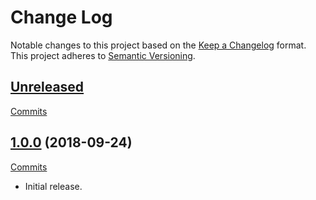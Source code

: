 # Change Log

Notable changes to this project based on the [Keep a Changelog](https://keepachangelog.com) format.
This project adheres to [Semantic Versioning](https://semver.org).


## [Unreleased](https://github.com/thebigmunch/fact-sphere-cli/tree/master)

[Commits](https://github.com/thebigmunch/fact-sphere-cli/compare/1.0.0...master)



## [1.0.0](https://github.com/thebigmunch/fact-sphere-cli/releases/tag/1.0.0) (2018-09-24)

[Commits](https://github.com/thebigmunch/fact-sphere-cli/commit/8f0572b49ff1e2d7934873f55629a8ede04147d5)

* Initial release.
